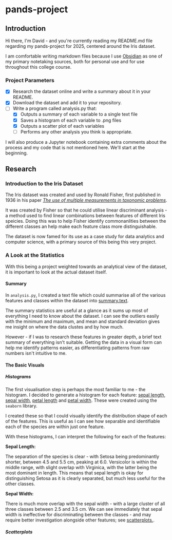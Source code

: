 # pands-project

## **Introduction**

Hi there, I'm David - and you're currently reading my README.md file regarding my pands-project for 2025, centered around the Iris dataset.

I am comfortable writing markdown files because I use [Obsidian](https://obsidian.md/) as one of my primary notetaking sources, both for personal use and for use throughout this college course.

### **Project Parameters**

- [x] Research the dataset online and write a summary about it in your README.
- [x] Download the dataset and add it to your repository.
- [ ] Write a program called analysis.py that:
  - [x] Outputs a summary of each variable to a single text file
  - [x] Saves a histogram of each variable to .png files
  - [x] Outputs a scatter plot of each variables
  - [ ] Performs any other analysis you think is appropriate.

I will also produce a Jupyter notebook containing extra comments about the process and my code that is not mentioned here. We'll start at the beginning.

## **Research**

### **Introduction to the Iris Dataset**

The Iris dataset was created and used by Ronald Fisher, first published in 1936 in his paper [*The use of multiple measurements in taxonomic problems*](https://lgross.utk.edu/Math589Fall2020/RAFisher1936measurementsFlowerTaxa.pdf).

It was created by Fisher so that he could utilise linear discriminant analysis - a method used to find linear combinations between features of different Iris speicies. Doing this was to help Fisher identify commonanlities between the different classes an help make each feature class more distinguishable.

The dataset is now famed for its use as a case study for data analytics and computer science, with a primary source of this being this very project.

### **A Look at the Statistics**

With this being a project weighted towards an analytical view of the dataset, it is important to look at the actual dataset itself.

#### **Summary**

In `analysis.py`, I created a text file which could summarise all of the various features and classes within the dataset into [summary.text](./summary.txt).

The summary statistics are useful at a glance as it sums up most of everything I need to know about the dataset. I can see the outliers easily with the minimum and maximum, and mean and standard deviation gives me insight on where the data clustes and by how much.

However - if I was to research these features in greater depth, a brief text summary of everything isn't suitable. Getting the data in a visual form can help me identify patterns easier, as differentiating patterns from raw numbers isn't intuitive to me.

#### **The Basic Visuals**

##### **Histograms**

The first visualisation step is perhaps the most familiar to me - the histogram. I decided to generate a histogram for each feature: [sepal length](./pngs/sepal_length_distribution.png), [sepal width](./pngs/sepal_width_distribution.png), [petal length](./pngs/petal_length_distribution.png) and [petal width](./pngs/petal_width_distribution.png). These were created using the `seaborn` library.

I created these so that I could visually identify the distribution shape of each of the features. This is useful as I can see how separable and identifiable each of the species are within just one feature.

With these histograms, I can interpret the following for each of the features:

**Sepal Length:**

The separation of the species is clear - with Setosa being predominantly shorter, between 4.5 and 5.5 cm, peaking at 6.0. Versicolor is within the middle range, with slight overlap with Virginica, with the latter being the most dominant in length. This means that sepal length is okay for distinguishing Setosa as it is clearly separated, but much less useful for the other classes.

**Sepal Width:**

There is much more overlap with the sepal width - with a large cluster of all three classes between 2.5 and 3.5 cm. We can see immediately that sepal width is ineffective for discriminating between the classes - and may require better investigation alongside other features; see [scatterplots.](#scatterplots).


##### **Scatterplots**



